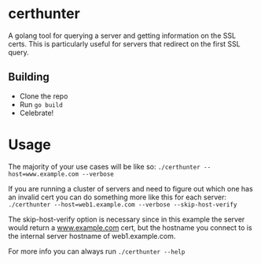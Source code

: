 certhunter
==========

A golang tool for querying a server and getting information on the SSL certs. This is particularly useful for servers that redirect on the first SSL query.

Building
--------
- Clone the repo
- Run `go build`
- Celebrate!

Usage
=====
The majority of your use cases will be like so:
`./certhunter --host=www.example.com --verbose`

If you are running a cluster of servers and need to figure out which one has an invalid cert you can do something more like this for each server:
`./certhunter --host=web1.example.com --verbose --skip-host-verify`

The skip-host-verify option is necessary since in this example the server would return a www.example.com cert, but the hostname you connect to is the internal server hostname of web1.example.com.

For more info you can always run `./certhunter --help`
